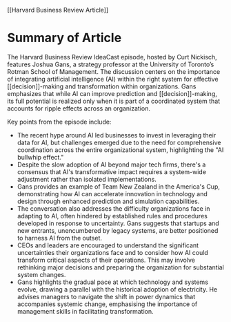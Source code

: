 [[Harvard Business Review Article]]
# Summary of Article
The Harvard Business Review IdeaCast episode, hosted by Curt Nickisch, features Joshua Gans, a strategy professor at the University of Toronto’s Rotman School of Management. The discussion centers on the importance of integrating artificial intelligence (AI) within the right system for effective [[decision]]-making and transformation within organizations. Gans emphasizes that while AI can improve prediction and [[decision]]-making, its full potential is realized only when it is part of a coordinated system that accounts for ripple effects across an organization.

Key points from the episode include:

- The recent hype around AI led businesses to invest in leveraging their data for AI, but challenges emerged due to the need for comprehensive coordination across the entire organizational system, highlighting the "AI bullwhip effect."
- Despite the slow adoption of AI beyond major tech firms, there's a consensus that AI's transformative impact requires a system-wide adjustment rather than isolated implementations.
- Gans provides an example of Team New Zealand in the America's Cup, demonstrating how AI can accelerate innovation in technology and design through enhanced prediction and simulation capabilities.
- The conversation also addresses the difficulty organizations face in adapting to AI, often hindered by established rules and procedures developed in response to uncertainty. Gans suggests that startups and new entrants, unencumbered by legacy systems, are better positioned to harness AI from the outset.
- CEOs and leaders are encouraged to understand the significant uncertainties their organizations face and to consider how AI could transform critical aspects of their operations. This may involve rethinking major decisions and preparing the organization for substantial system changes.
- Gans highlights the gradual pace at which technology and systems evolve, drawing a parallel with the historical adoption of electricity. He advises managers to navigate the shift in power dynamics that accompanies systemic change, emphasising the importance of management skills in facilitating transformation.
